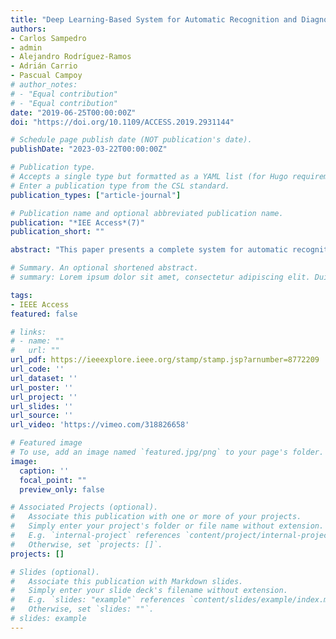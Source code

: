 ```yaml
---
title: "Deep Learning-Based System for Automatic Recognition and Diagnosis of Electrical Insulator Strings"
authors:
- Carlos Sampedro
- admin
- Alejandro Rodríguez-Ramos
- Adrián Carrio
- Pascual Campoy
# author_notes:
# - "Equal contribution"
# - "Equal contribution"
date: "2019-06-25T00:00:00Z"
doi: "https://doi.org/10.1109/ACCESS.2019.2931144"

# Schedule page publish date (NOT publication's date).
publishDate: "2023-03-22T00:00:00Z"

# Publication type.
# Accepts a single type but formatted as a YAML list (for Hugo requirements).
# Enter a publication type from the CSL standard.
publication_types: ["article-journal"]

# Publication name and optional abbreviated publication name.
publication: "*IEE Access*(7)"
publication_short: ""

abstract: "This paper presents a complete system for automatic recognition and the diagnosis of electrical insulator strings which efficiently combines different deep learning-based components to build a versatile solution to the automation problem of the power line inspection process. To this aim, the proposed system integrates one component responsible for insulator string segmentation and two components in charge of its diagnosis. The insulator string segmentation component consists of a novel fully convolutional network (FCN) architecture, termed Up-Net, which enhances the capabilities of the state-of-the-art U-Net network by introducing new skip connections at certain levels of the architecture. Furthermore, we propose a second variant of the Up-Net network by training it within a generative adversarial network (GAN) framework. The capabilities of the proposed Up-Net variants are incremented by the application of data augmentation and transfer learning techniques, achieving accurate segmentation of the insulator string elements (i.e., discs and caps). Regarding the insulator string diagnosis, we design a convolutional neural network (CNN) which takes as input the mask generated by the insulator string segmentation component and is capable of identifying the absence of a variable number of discs. The second diagnosis component consists of a novel strategy which integrates a Siamese convolutional neural network (SCNN) designed for modeling the similarity between adjacent discs and allowing the detection of several types of disc defects using the same model. The proposed system has been extensively evaluated in several video sequences from real aerial inspections of high-voltage insulators, showing robust insulator recognition and diagnosis capabilities."

# Summary. An optional shortened abstract.
# summary: Lorem ipsum dolor sit amet, consectetur adipiscing elit. Duis posuere tellus ac convallis placerat. Proin tincidunt magna sed ex sollicitudin condimentum.

tags:
- IEEE Access
featured: false

# links:
# - name: ""
#   url: ""
url_pdf: https://ieeexplore.ieee.org/stamp/stamp.jsp?arnumber=8772209
url_code: ''
url_dataset: ''
url_poster: ''
url_project: ''
url_slides: ''
url_source: ''
url_video: 'https://vimeo.com/318826658'

# Featured image
# To use, add an image named `featured.jpg/png` to your page's folder. 
image:
  caption: ''
  focal_point: ""
  preview_only: false

# Associated Projects (optional).
#   Associate this publication with one or more of your projects.
#   Simply enter your project's folder or file name without extension.
#   E.g. `internal-project` references `content/project/internal-project/index.md`.
#   Otherwise, set `projects: []`.
projects: []

# Slides (optional).
#   Associate this publication with Markdown slides.
#   Simply enter your slide deck's filename without extension.
#   E.g. `slides: "example"` references `content/slides/example/index.md`.
#   Otherwise, set `slides: ""`.
# slides: example
---
```


<!-- {{% callout note %}}
Click the *Cite* button above to demo the feature to enable visitors to import publication metadata into their reference management software.
{{% /callout %}}

{{% callout note %}}
Create your slides in Markdown - click the *Slides* button to check out the example.
{{% /callout %}}

Add the publication's **full text** or **supplementary notes** here. You can use rich formatting such as including [code, math, and images](https://docs.hugoblox.com/content/writing-markdown-latex/). -->
